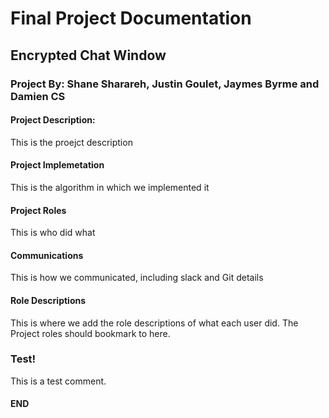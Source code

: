 # Final Project Documentation
## Encrypted Chat Window
### Project By: Shane Sharareh, Justin Goulet, Jaymes Byrme and Damien CS

#### Project Description:
This is the proejct description

#### Project Implemetation
This is the algorithm in which we implemented it

#### Project Roles
This is who did what

#### Communications 
This is how we communicated, including slack and Git details

#### Role Descriptions
This is where we add the role descriptions of what each user did. The Project roles should bookmark to here.

### Test!
This is a test comment.

#### END
